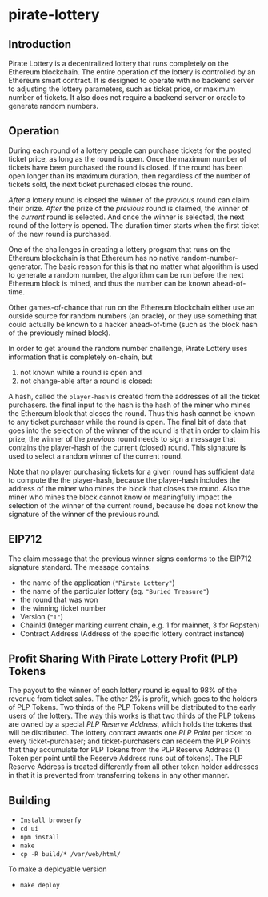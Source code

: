# pirate-lottery

## Introduction

Pirate Lottery is a decentralized lottery that runs completely on the Ethereum blockchain. The entire operation of the lottery is controlled by an Ethereum smart contract. It is designed to operate with no backend server to adjusting the lottery parameters, such as ticket price, or maximum number of tickets. It also does not require a backend server or oracle to generate random numbers.

## Operation

During each round of a lottery people can purchase tickets for the posted ticket price, as long as the round is open. Once the maximum number of tickets have been purchased the round is closed. If the round has been open longer than its maximum duration, then regardless of the number of tickets sold, the next ticket purchased closes the round.

*After* a lottery round is closed the winner of the *previous* round can claim their prize.  *After* the prize of the *previous* round is claimed, the winner of the *current* round is selected. And once the winner is selected, the next round of the lottery is opened. The duration timer starts when the first ticket of the new round is purchased.

One of the challenges in creating a lottery program that runs on the Ethereum blockchain is that Ethereum has no native random-number-generator. The basic reason for this is that no matter what algorithm is used to generate a random number, the algorithm can be run before the next Ethereum block is mined, and thus the number can be known ahead-of-time.

Other games-of-chance that run on the Ethereum blockchain either use an outside source for random numbers (an oracle), or they use something that could actually be known to a hacker ahead-of-time (such as the block hash of the previously mined block).

In order to get around the random number challenge, Pirate Lottery uses information that is completely on-chain, but
 1. not known while a round is open and
 2. not change-able after a round is closed:

A hash, called the `player-hash` is created from the addresses of all the ticket purchasers. the final input to the hash is the hash of the miner who mines the Ethereum block that closes the round. Thus this hash cannot be known to any ticket purchaser while the round is open. The final bit of data that goes into the selection of the winner of the round is that in order to claim his prize, the winner of the *previous* round needs to sign a message that contains the player-hash of the current (closed) round. This signature is used to select a random winner of the current round.

Note that no player purchasing tickets for a given round has sufficient data to compute the the player-hash, because the player-hash includes the address of the miner who mines the block that closes the round. Also the miner who mines the block cannot know or meaningfully impact the selection of the winner of the current round, because he does not know the signature of the winner of the previous round.

## EIP712

The claim message that the previous winner signs conforms to the EIP712 signature standard. The message contains:
 - the name of the application (`"Pirate Lottery"`)
 - the name of the particular lottery (eg. `"Buried Treasure"`)
 - the round that was won
 - the winning ticket number
 - Version (`"1"`)
 - ChainId (Integer marking current chain, e.g. 1 for mainnet, 3 for Ropsten)
 - Contract Address (Address of the specific lottery contract instance)


## Profit Sharing With Pirate Lottery Profit (PLP) Tokens

The payout to the winner of each lottery round is equal to 98% of the revenue from ticket sales. The other 2% is profit, which goes to the holders of PLP Tokens. Two thirds of the PLP Tokens will be distributed to the early users of the lottery. The way this works is that two thirds of the PLP tokens are owned by a special *PLP Reserve Address*, which holds the tokens that will be distributed. The lottery contract awards one *PLP Point* per ticket to every ticket-purchaser; and ticket-purchasers can redeem the PLP Points that they accumulate for PLP Tokens from the PLP Reserve Address (1 Token per point until the Reserve Address runs out of tokens). The PLP Reserve Address is treated differently from all other token holder addresses in that it is prevented from transferring tokens in any other manner.


## Building

* `Install browserfy`
* `cd ui`
* `npm install`
* `make`
* `cp -R build/* /var/web/html/`

To make a deployable version

* `make deploy`
